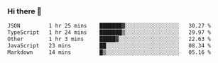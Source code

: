 ### Hi there 👋

<!--
**WShiBin/WShiBin** is a ✨ _special_ ✨ repository because its `README.md` (this file) appears on your GitHub profile.

Here are some ideas to get you started:

- 🔭 I’m currently working on ...
- 🌱 I’m currently learning ...
- 👯 I’m looking to collaborate on ...
- 🤔 I’m looking for help with ...
- 💬 Ask me about ...
- 📫 How to reach me: ...
- 😄 Pronouns: ...
- ⚡ Fun fact: ...
-->

<!--START_SECTION:waka-->

```txt
JSON         1 hr 25 mins    ███████▓░░░░░░░░░░░░░░░░░   30.27 %
TypeScript   1 hr 24 mins    ███████▒░░░░░░░░░░░░░░░░░   29.97 %
Other        1 hr 3 mins     █████▓░░░░░░░░░░░░░░░░░░░   22.63 %
JavaScript   23 mins         ██░░░░░░░░░░░░░░░░░░░░░░░   08.34 %
Markdown     14 mins         █▒░░░░░░░░░░░░░░░░░░░░░░░   05.16 %
```

<!--END_SECTION:waka-->
